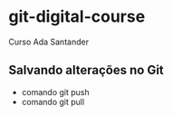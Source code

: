 # git-digital-course

Curso Ada Santander

## Salvando alterações no Git
* comando git push
* comando git pull
